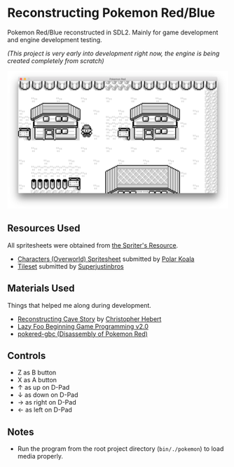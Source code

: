 # Reconstructing Pokemon Red/Blue
Pokemon Red/Blue reconstructed in SDL2.  Mainly for game development and engine development testing.

*(This project is very early into development right now, the engine is being created completely from scratch)*

![Screenshot](/screenshots/cover3.png)

## Resources Used
All spritesheets were obtained from [the Spriter's Resource](https://www.spriters-resource.com/game_boy_gbc/pokemonredblue/).

 * [Characters (Overworld) Spritesheet](https://www.spriters-resource.com/game_boy_gbc/pokemonredblue/sheet/8728/)
submitted by [Polar Koala](https://www.spriters-resource.com/submitter/Polar+Koala/)
 * [Tileset](https://www.spriters-resource.com/game_boy_gbc/pokemonredblue/sheet/63033/)
 submitted by [Superjustinbros](https://www.spriters-resource.com/submitter/Superjustinbros/)

 ## Materials Used
 Things that helped me along during development.
  * [Reconstructing Cave Story](https://www.youtube.com/playlist?list=PL006xsVEsbKjSKBmLu1clo85yLrwjY67X)
  by [Christopher Hebert](https://www.youtube.com/user/Iffipocolypse/featured)
  * [Lazy Foo Beginning Game Programming v2.0](http://lazyfoo.net/tutorials/SDL/)
  * [pokered-gbc (Disassembly of Pokemon Red)](https://github.com/dannye/pokered-gbc)

  ## Controls
   * Z as B button
   * X as A button
   * &uarr; as up on D-Pad
   * &darr; as down on D-Pad
   * &rarr; as right on D-Pad
   * &larr; as left on D-Pad
   
   ## Notes
   * Run the program from the root project directory (`bin/./pokemon`) to load media properly.
